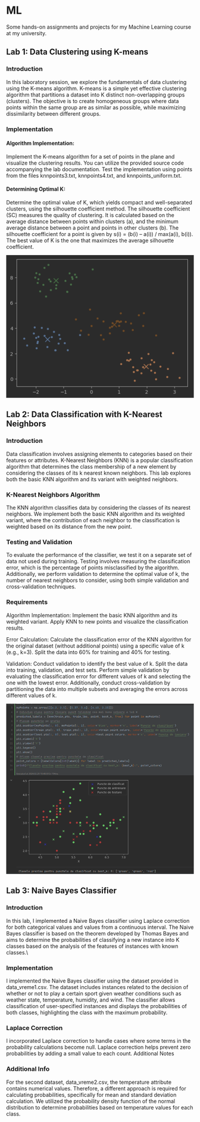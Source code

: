 # ML
Some hands-on assignments and projects for my Machine Learning course at my university.

## Lab 1: Data Clustering using K-means
### Introduction
In this laboratory session, we explore the fundamentals of data clustering using the K-means algorithm. K-means is a simple yet effective clustering algorithm that partitions a dataset into K distinct non-overlapping groups (clusters). The objective is to create homogeneous groups where data points within the same group are as similar as possible, while maximizing dissimilarity between different groups.

### Implementation
#### Algorithm Implementation: 
Implement the K-means algorithm for a set of points in the plane and visualize the clustering results. You can utilize the provided source code accompanying the lab documentation. Test the implementation using points from the files knnpoints3.txt, knnpoints4.txt, and knnpoints_uniform.txt.

#### Determining Optimal K: 
Determine the optimal value of K, which yields compact and well-separated clusters, using the silhouette coefficient method. The silhouette coefficient (SC) measures the quality of clustering. It is calculated based on the average distance between points within clusters (a), and the minimum average distance between a point and points in other clusters (b). The silhouette coefficient for a point is given by s(i) = (b(i) – a(i)) / max(a(i), b(i)). The best value of K is the one that maximizes the average silhouette coefficient.

![k-means classification image](Lab01/kmeans1.png)

## Lab 2: Data Classification with K-Nearest Neighbors
### Introduction
Data classification involves assigning elements to categories based on their features or attributes. K-Nearest Neighbors (KNN) is a popular classification algorithm that determines the class membership of a new element by considering the classes of its k nearest known neighbors. This lab explores both the basic KNN algorithm and its variant with weighted neighbors.

### K-Nearest Neighbors Algorithm
The KNN algorithm classifies data by considering the classes of its nearest neighbors. We implement both the basic KNN algorithm and its weighted variant, where the contribution of each neighbor to the classification is weighted based on its distance from the new point.

### Testing and Validation
To evaluate the performance of the classifier, we test it on a separate set of data not used during training. Testing involves measuring the classification error, which is the percentage of points misclassified by the algorithm. Additionally, we perform validation to determine the optimal value of k, the number of nearest neighbors to consider, using both simple validation and cross-validation techniques.

### Requirements
Algorithm Implementation: Implement the basic KNN algorithm and its weighted variant. Apply KNN to new points and visualize the classification results.

Error Calculation: Calculate the classification error of the KNN algorithm for the original dataset (without additional points) using a specific value of k (e.g., k=3). Split the data into 60% for training and 40% for testing.

Validation: Conduct validation to identify the best value of k. Split the data into training, validation, and test sets. Perform simple validation by evaluating the classification error for different values of k and selecting the one with the lowest error. Additionally, conduct cross-validation by partitioning the data into multiple subsets and averaging the errors across different values of k.

![knn classification image](Lab02/my_points_weighted.png)

## Lab 3: Naive Bayes Classifier
### Introduction
In this lab, I implemented a Naive Bayes classifier using Laplace correction for both categorical values and values from a continuous interval. The Naive Bayes classifier is based on the theorem developed by Thomas Bayes and aims to determine the probabilities of classifying a new instance into K classes based on the analysis of the features of instances with known classes.\

### Implementation
I implemented the Naive Bayes classifier using the dataset provided in data_vreme1.csv. The dataset includes instances related to the decision of whether or not to play a certain sport given weather conditions such as weather state, temperature, humidity, and wind. The classifier allows classification of user-specified instances and displays the probabilities of both classes, highlighting the class with the maximum probability.

### Laplace Correction
I incorporated Laplace correction to handle cases where some terms in the probability calculations become null. Laplace correction helps prevent zero probabilities by adding a small value to each count.
Additional Notes

### Additional Info
For the second dataset, data_vreme2.csv, the temperature attribute contains numerical values. Therefore, a different approach is required for calculating probabilities, specifically for mean and standard deviation calculation. We utilized the probability density function of the normal distribution to determine probabilities based on temperature values for each class.
